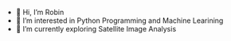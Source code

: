 - 👋 Hi, I’m Robin
- 👀 I’m interested in Python Programming and Machine Learining
- 🌱 I’m currently exploring Satellite Image Analysis

<!---
robinjacobroy/robinjacobroy is a ✨ special ✨ repository because its `README.md` (this file) appears on your GitHub profile.
You can click the Preview link to take a look at your changes.
--->
